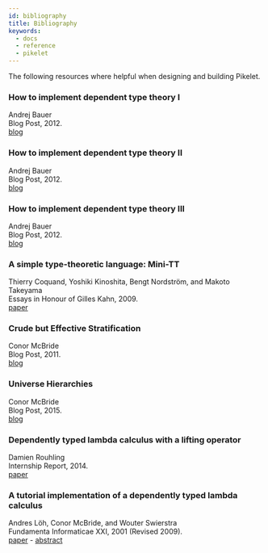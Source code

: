 ```yaml
---
id: bibliography
title: Bibliography
keywords:
  - docs
  - reference
  - pikelet
---
```


The following resources where helpful when designing and building Pikelet.

### How to implement dependent type theory I

Andrej Bauer<br/>
Blog Post, 2012.<br/>
[blog](http://math.andrej.com/2012/11/08/how-to-implement-dependent-type-theory-i/)

### How to implement dependent type theory II

Andrej Bauer<br/>
Blog Post, 2012.<br/>
[blog](http://math.andrej.com/2012/11/11/how-to-implement-dependent-type-theory-ii/)

### How to implement dependent type theory III

Andrej Bauer<br/>
Blog Post, 2012.<br/>
[blog](http://math.andrej.com/2012/11/29/how-to-implement-dependent-type-theory-iii/)

### A simple type-theoretic language: Mini-TT

Thierry Coquand, Yoshiki Kinoshita, Bengt Nordström, and Makoto Takeyama<br/>
Essays in Honour of Gilles Kahn, 2009.<br/>
[paper](http://www.cse.chalmers.se/~bengt/papers/GKminiTT.pdf)

### Crude but Effective Stratification

Conor McBride<br/>
Blog Post, 2011.<br/>
[blog](https://mazzo.li/epilogue/index.html%3Fp=857&cpage=1.html)

### Universe Hierarchies

Conor McBride<br/>
Blog Post, 2015.<br/>
[blog](https://pigworker.wordpress.com/2015/01/09/universe-hierarchies/)

### Dependently typed lambda calculus with a lifting operator

Damien Rouhling<br/>
Internship Report, 2014.<br/>
[paper](http://www-sop.inria.fr/members/Damien.Rouhling/data/internships/M1Report.pdf)

### A tutorial implementation of a dependently typed lambda calculus

Andres Löh, Conor McBride, and Wouter Swierstra<br/>
Fundamenta Informaticae XXI, 2001 (Revised 2009).<br/>
[paper](https://www.andres-loeh.de/LambdaPi/LambdaPi.pdf) -
[abstract](https://www.andres-loeh.de/LambdaPi/)
